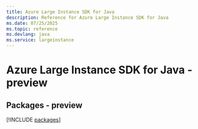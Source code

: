 ```yaml
---
title: Azure Large Instance SDK for Java
description: Reference for Azure Large Instance SDK for Java
ms.date: 07/25/2025
ms.topic: reference
ms.devlang: java
ms.service: largeinstance
---
```

# Azure Large Instance SDK for Java - preview
## Packages - preview
[!INCLUDE [packages](large-instance-index.md)]